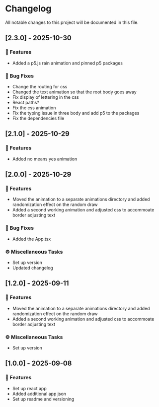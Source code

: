 # Changelog

All notable changes to this project will be documented in this file.

## [2.3.0] - 2025-10-30

### 🚀 Features

- Added a p5.js rain animation and pinned p5 packages

### 🐛 Bug Fixes

- Change the routing for css
- Changed the text animation so that the root body goes away
- Fix display of lettering in the css
- React paths?
- Fix the css animation
- Fix the typing issue in three body and add p5 to the packages
- Fix the dependencies file

## [2.1.0] - 2025-10-29

### 🚀 Features

- Added no means yes animation

## [2.0.0] - 2025-10-29

### 🚀 Features

- Moved the animation to a separate animations directory and added randomization effect on the random draw
- Added a second working animation and adjusted css to accommoate border adjusting text

### 🐛 Bug Fixes

- Added the App.tsx

### ⚙️ Miscellaneous Tasks

- Set up version
- Updated changelog


## [1.2.0] - 2025-09-11

### 🚀 Features

- Moved the animation to a separate animations directory and added randomization effect on the random draw
- Added a second working animation and adjusted css to accommoate border adjusting text

### ⚙️ Miscellaneous Tasks

- Set up version

## [1.0.0] - 2025-09-08

### 🚀 Features

- Set up react app
- Added additional app json
- Set up readme and versioning

<!-- generated by git-cliff -->
